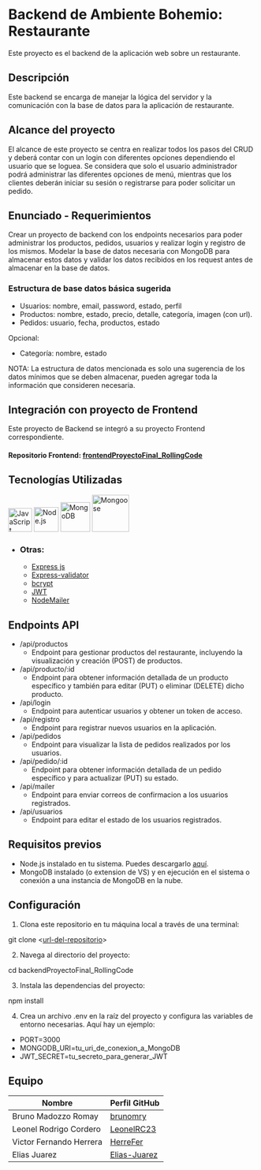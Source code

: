# Backend de Ambiente Bohemio: Restaurante

Este proyecto es el backend de la aplicación web sobre un restaurante.

## Descripción

Este backend se encarga de manejar la lógica del servidor y la comunicación con la base de datos para la aplicación de restaurante.

## Alcance del proyecto

El alcance de este proyecto se centra en realizar todos los pasos del CRUD y deberá contar con un login con diferentes opciones dependiendo el usuario que se loguea. Se considera que solo el usuario administrador podrá administrar las diferentes opciones de menú, mientras que los clientes deberán iniciar su sesión o registrarse para poder solicitar un pedido.

## Enunciado - Requerimientos

Crear un proyecto de backend con los endpoints necesarios para poder
administrar los productos, pedidos, usuarios y realizar login y registro de los mismos.
Modelar la base de datos necesaria con MongoDB para almacenar estos datos y
validar los datos recibidos en los request antes de almacenar en la base de datos.

### Estructura de base datos básica sugerida

  * Usuarios: nombre, email, password, estado, perfil
  * Productos: nombre, estado, precio, detalle, categoría, imagen (con url).
  * Pedidos: usuario, fecha, productos, estado

  Opcional:
  
  * Categoría: nombre, estado

NOTA: La estructura de datos mencionada es solo una sugerencia de los datos mínimos que se deben almacenar, pueden agregar toda la información que consideren necesaria. 

## Integración con proyecto de Frontend

Este proyecto de Backend se integró a su proyecto Frontend correspondiente.

#### Repositorio Frontend: [frontendProyectoFinal_RollingCode](https://github.com/brunomry/frontendProyectoFinal_RollingCode.git)

## Tecnologías Utilizadas

<a href="https://developer.mozilla.org/es/docs/Web/JavaScript"><img src="https://img.icons8.com/color/48/000000/javascript--v1.png" alt="JavaScript (ES6+)" title="JavaScript (ES6+)" width="48" height="48"/></a>
<a href="https://nodejs.org/"><img src="https://cdn.icon-icons.com/icons2/2415/PNG/512/nodejs_plain_logo_icon_146409.png" alt="Node.js"   title="Node js" width="50"></a>
<a href="https://www.mongodb.com/"><img src="https://cdn.icon-icons.com/icons2/2415/PNG/512/mongodb_original_wordmark_logo_icon_146425.png" alt="MongoDB" title="MongoDB" width="60"></a>
<a href="https://mongoosejs.com/"><img src="https://mongoosejs.com/docs/images/mongoose5_62x30_transparent.png" alt="Mongoose" title="Mongoose" width="75"></a>

  * ### Otras:

    - [Express js](https://expressjs.com/es/)
    - [Express-validator](https://express-validator.github.io/docs/guides/getting-started)
    - [bcrypt](https://www.npmjs.com/package/bcrypt)
    - [JWT](https://jwt.io/)
    - [NodeMailer](https://www.nodemailer.com/)

## Endpoints API

- /api/productos
    * Endpoint para gestionar productos del restaurante, incluyendo la visualización y creación (POST) de productos.
- /api/producto/:id
    * Endpoint para obtener información detallada de un producto específico y también para editar (PUT) o eliminar (DELETE) dicho producto.
- /api/login
    * Endpoint para autenticar usuarios y obtener un token de acceso.
- /api/registro
    * Endpoint para registrar nuevos usuarios en la aplicación.
- /api/pedidos
    * Endpoint para visualizar la lista de pedidos realizados por los usuarios.
- /api/pedido/:id
    * Endpoint para obtener información detallada de un pedido específico y para actualizar (PUT) su estado.
- /api/mailer
    * Endpoint para enviar correos de confirmacion a los usuarios registrados.
- /api/usuarios
    * Endpoint para editar el estado de los usuarios registrados.

## Requisitos previos

- Node.js instalado en tu sistema. Puedes descargarlo [aquí](https://nodejs.org/).
- MongoDB instalado (o extension de VS) y en ejecución en el sistema o conexión a una instancia de MongoDB en la nube.

## Configuración

1. Clona este repositorio en tu máquina local a través de una terminal:

  git clone <[url-del-repositorio](https://github.com/brunomry/backendProyectoFinal_RollingCode.git)>

2. Navega al directorio del proyecto:

  cd backendProyectoFinal_RollingCode

3. Instala las dependencias del proyecto:

  npm install

4. Crea un archivo .env en la raíz del proyecto y configura las variables de entorno necesarias. Aquí hay un ejemplo:

* PORT=3000
* MONGODB_URI=tu_uri_de_conexion_a_MongoDB
* JWT_SECRET=tu_secreto_para_generar_JWT

## Equipo

| Nombre                              | Perfil GitHub                                            |
|-------------------------------------|----------------------------------------------------------|
| Bruno Madozzo Romay                 | [brunomry](https://github.com/brunomry)                  |
| Leonel Rodrigo Cordero              | [LeonelRC23](https://github.com/LeonelRC23)              |
| Victor Fernando Herrera                      | [HerreFer](https://github.com/HerreFer)                |
| Elias Juarez                      | [Elias-Juarez](https://github.com/Elias-Juarez)                |